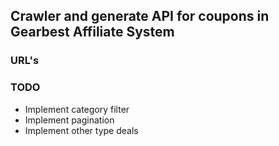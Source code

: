 ## Crawler and generate API for coupons in Gearbest Affiliate System

### URL's 


### TODO
 * Implement category filter
 * Implement pagination
 * Implement other type deals
